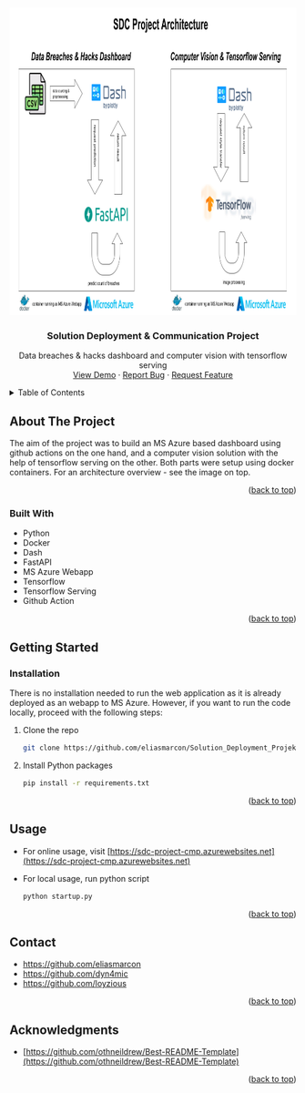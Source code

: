 <a name="readme-top"></a>

<!-- PROJECT LOGO -->
<br />
<div align="center">
  <a href="https://github.com/eliasmarcon/Solution_Deployment_Projekt">
    <img src="SDC_Project_Architecture.png" alt="Logo" width="960" height="540">
  </a>

<h3 align="center">Solution Deployment & Communication Project</h3>

  <p align="center">
    Data breaches & hacks dashboard and computer vision with tensorflow serving
    <br />
    <a href="https://sdc-project-cmp.azurewebsites.net">View Demo</a>
    ·
    <a href="https://github.com/eliasmarcon/Solution_Deployment_Projekt/issues">Report Bug</a>
    ·
    <a href="https://github.com/eliasmarcon/Solution_Deployment_Projekt/issues">Request Feature</a>
  </p>
</div>



<!-- TABLE OF CONTENTS -->
<details>
  <summary>Table of Contents</summary>
  <ol>
    <li>
      <a href="#about-the-project">About The Project</a>
      <ul>
        <li><a href="#built-with">Built With</a></li>
      </ul>
    </li>
    <li>
      <a href="#getting-started">Getting Started</a>
      <ul>
        <li><a href="#installation">Installation</a></li>
        <li><a href="#usage">Usage</a></li>
      </ul>
    </li>
    <li><a href="#contact">Contact</a></li>
    <li><a href="#acknowledgments">Acknowledgments</a></li>
  </ol>
</details>



<!-- ABOUT THE PROJECT -->
## About The Project

The aim of the project was to build an MS Azure based dashboard using github actions on the one hand, and a computer vision solution with the help of tensorflow serving on the other. Both parts were setup using docker containers. For an architecture overview - see the image on top.

<p align="right">(<a href="#readme-top">back to top</a>)</p>



### Built With

* Python
* Docker
* Dash
* FastAPI
* MS Azure Webapp
* Tensorflow
* Tensorflow Serving
* Github Action

<p align="right">(<a href="#readme-top">back to top</a>)</p>



<!-- GETTING STARTED -->
## Getting Started

### Installation

There is no installation needed to run the web application as it is already deployed as an webapp to MS Azure. However, if you want to run the code locally, proceed with the following steps:

1. Clone the repo
   ```sh
   git clone https://github.com/eliasmarcon/Solution_Deployment_Projekt.git
   ```
2. Install Python packages
    ```sh
    pip install -r requirements.txt
    ```

<p align="right">(<a href="#readme-top">back to top</a>)</p>



<!-- USAGE EXAMPLES -->
## Usage

* For online usage, visit [https://sdc-project-cmp.azurewebsites.net](https://sdc-project-cmp.azurewebsites.net)


* For local usage, run python script
    ```sh
    python startup.py
    ``` 



<p align="right">(<a href="#readme-top">back to top</a>)</p>


<!-- CONTACT -->
## Contact

* https://github.com/eliasmarcon
* https://github.com/dyn4mic
* https://github.com/loyzious


<p align="right">(<a href="#readme-top">back to top</a>)</p>



<!-- ACKNOWLEDGMENTS -->
## Acknowledgments

* [https://github.com/othneildrew/Best-README-Template](https://github.com/othneildrew/Best-README-Template)


<p align="right">(<a href="#readme-top">back to top</a>)</p>

